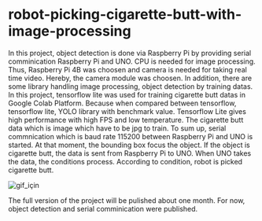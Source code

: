 # robot-picking-cigarette-butt-with-image-processing
In this project, object detection is done via Raspberry Pi by providing serial comminication Raspberry Pi and UNO. CPU is needed for image processing. Thus, Raspberry Pi 4B was choosen and camera is needed for taking real time video. Hereby, the camera module was choosen. In addition, there are some library handling image processing, object detection by training datas. In this project, tensorflow lite was used for training cigarette butt datas in Google Colab Platform. Because when compared between tensorflow, tensorflow lite, YOLO library with benchmark value. Tensorflow Lite gives high performance with high FPS and low temperature. The cigarette butt data which is image which have to be jpg to train. To sum up, serial commnication which is baud rate 115200 between Raspberry Pi and UNO is started. At that moment, the bounding box focus the object. If the object is cigarette butt, the data is sent from Raspberry Pi to UNO. When UNO takes the data, the conditions process. According to condition, robot is picked  cigarette butt.

![gif_için](https://user-images.githubusercontent.com/109728194/232320761-05414af1-77d6-410b-a31b-7ab0665aa322.gif)


The full version of the project will be pulished about one month. For now, object detection and serial comminication were published.




